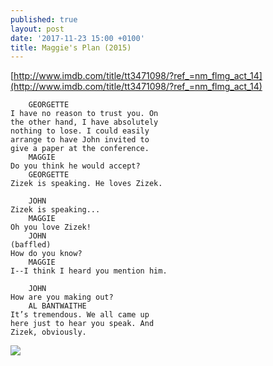 ```yaml
---
published: true
layout: post
date: '2017-11-23 15:00 +0100'
title: Maggie's Plan (2015)
---
```

[http://www.imdb.com/title/tt3471098/?ref_=nm_flmg_act_14](http://www.imdb.com/title/tt3471098/?ref_=nm_flmg_act_14)

        GEORGETTE
    I have no reason to trust you. On
    the other hand, I have absolutely
    nothing to lose. I could easily
    arrange to have John invited to
    give a paper at the conference.
        MAGGIE
    Do you think he would accept?
        GEORGETTE
    Zizek is speaking. He loves Zizek.

        JOHN
    Zizek is speaking...
        MAGGIE
    Oh you love Zizek!
        JOHN
    (baffled)
    How do you know?
        MAGGIE
    I--I think I heard you mention him.

        JOHN
    How are you making out?
        AL BANTWAITHE
    It’s tremendous. We all came up
    here just to hear you speak. And
    Zizek, obviously.
    
![](http://www.abudhabi2.com/wp-content/uploads/2016/06/Maggies-Plan-Movie-Posters.jpg)
